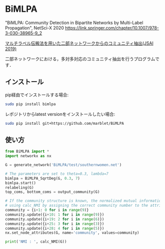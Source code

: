 # BiMLPA
"BiMLPA: Community Detection in Bipartite Networks by Multi-Label Propagation", NetSci-X 2020 https://link.springer.com/chapter/10.1007/978-3-030-38965-9_2

[マルチラベル伝搬法を用いた二部ネットワークからのコミュニティ抽出(JSAI 2019)](https://confit.atlas.jp/guide/event-img/jsai2019/4B2-J-3-02/public/pdf?type=in)

二部ネットワークにおける，多対多対応のコミュニティ抽出を行うプログラムです．

## インストール 

pip経由でインストールする場合:
```bash
sudo pip install bimlpa
```

レポジトリからlatest versionをインストールしたい場合:
```bash
sudo pip install git+https://github.com/marblet/BiMLPA
```

## 使い方

```python
from BiMLPA import *
import networkx as nx

G = generate_network('BiMLPA/test/southernwomen.net')

# The parameters are set to theta=0.3, lambda=7
bimlpa = BiMLPA_SqrtDeg(G, 0.3, 7)
bimlpa.start()
relabeling(G)
top_coms, bottom_coms = output_community(G)

# If the community structure is known, the normalized mutual information score can be calculated
# using calc_NMI by assigning the correct community number to the attribute 'community' of the node.
community = {i+1: 0 for i in range(9)}
community.update({i+10: 1 for i in range(9)})
community.update({i+19: 2 for i in range(6)})
community.update({i+25: 3 for i in range(3)})
community.update({i+28: 4 for i in range(5)})
nx.set_node_attributes(G, name='community', values=community)

print('NMI : ', calc_NMI(G))
```
